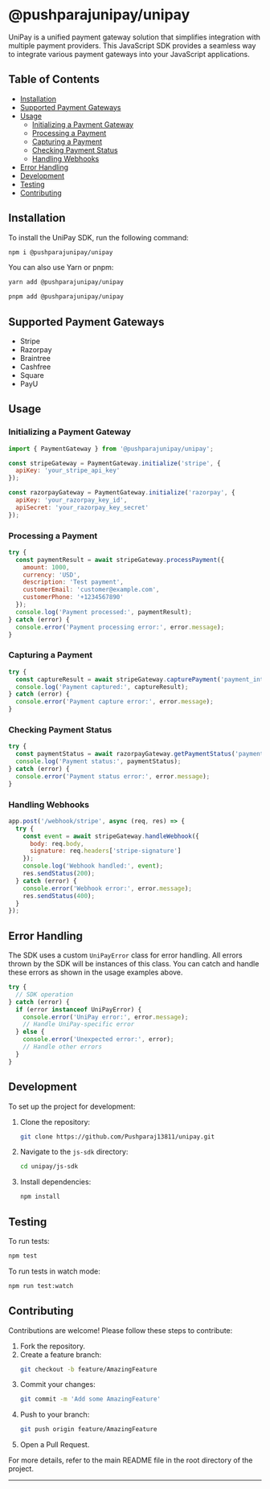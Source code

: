 # @pushparajunipay/unipay

UniPay is a unified payment gateway solution that simplifies integration with multiple payment providers. This JavaScript SDK provides a seamless way to integrate various payment gateways into your JavaScript applications.

## Table of Contents

- [Installation](#installation)
- [Supported Payment Gateways](#supported-payment-gateways)
- [Usage](#usage)
  - [Initializing a Payment Gateway](#initializing-a-payment-gateway)
  - [Processing a Payment](#processing-a-payment)
  - [Capturing a Payment](#capturing-a-payment)
  - [Checking Payment Status](#checking-payment-status)
  - [Handling Webhooks](#handling-webhooks)
- [Error Handling](#error-handling)
- [Development](#development)
- [Testing](#testing)
- [Contributing](#contributing)

## Installation

To install the UniPay SDK, run the following command:

```bash
npm i @pushparajunipay/unipay
```

You can also use Yarn or pnpm:

```bash
yarn add @pushparajunipay/unipay
```

```bash
pnpm add @pushparajunipay/unipay
```

## Supported Payment Gateways

- Stripe
- Razorpay
- Braintree
- Cashfree
- Square
- PayU

## Usage

### Initializing a Payment Gateway

```javascript
import { PaymentGateway } from '@pushparajunipay/unipay';

const stripeGateway = PaymentGateway.initialize('stripe', {
  apiKey: 'your_stripe_api_key'
});

const razorpayGateway = PaymentGateway.initialize('razorpay', {
  apiKey: 'your_razorpay_key_id',
  apiSecret: 'your_razorpay_key_secret'
});
```

### Processing a Payment

```javascript
try {
  const paymentResult = await stripeGateway.processPayment({
    amount: 1000,
    currency: 'USD',
    description: 'Test payment',
    customerEmail: 'customer@example.com',
    customerPhone: '+1234567890'
  });
  console.log('Payment processed:', paymentResult);
} catch (error) {
  console.error('Payment processing error:', error.message);
}
```

### Capturing a Payment

```javascript
try {
  const captureResult = await stripeGateway.capturePayment('payment_intent_id');
  console.log('Payment captured:', captureResult);
} catch (error) {
  console.error('Payment capture error:', error.message);
}
```

### Checking Payment Status

```javascript
try {
  const paymentStatus = await razorpayGateway.getPaymentStatus('payment_id');
  console.log('Payment status:', paymentStatus);
} catch (error) {
  console.error('Payment status error:', error.message);
}
```

### Handling Webhooks

```javascript
app.post('/webhook/stripe', async (req, res) => {
  try {
    const event = await stripeGateway.handleWebhook({
      body: req.body,
      signature: req.headers['stripe-signature']
    });
    console.log('Webhook handled:', event);
    res.sendStatus(200);
  } catch (error) {
    console.error('Webhook error:', error.message);
    res.sendStatus(400);
  }
});
```

## Error Handling

The SDK uses a custom `UniPayError` class for error handling. All errors thrown by the SDK will be instances of this class. You can catch and handle these errors as shown in the usage examples above.

```javascript
try {
  // SDK operation
} catch (error) {
  if (error instanceof UniPayError) {
    console.error('UniPay error:', error.message);
    // Handle UniPay-specific error
  } else {
    console.error('Unexpected error:', error);
    // Handle other errors
  }
}
```

## Development

To set up the project for development:

1. Clone the repository:
   ```bash
   git clone https://github.com/Pushparaj13811/unipay.git
   ```

2. Navigate to the `js-sdk` directory:
   ```bash
   cd unipay/js-sdk
   ```

3. Install dependencies:
   ```bash
   npm install
   ```

## Testing

To run tests:

```bash
npm test
```

To run tests in watch mode:

```bash
npm run test:watch
```

## Contributing

Contributions are welcome! Please follow these steps to contribute:

1. Fork the repository.
2. Create a feature branch:
   ```bash
   git checkout -b feature/AmazingFeature
   ```
3. Commit your changes:
   ```bash
   git commit -m 'Add some AmazingFeature'
   ```
4. Push to your branch:
   ```bash
   git push origin feature/AmazingFeature
   ```
5. Open a Pull Request.

For more details, refer to the main README file in the root directory of the project.

---